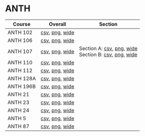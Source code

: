 # ANTH

| Course | Overall | Section |
| ------ | ------- | ------- |
| ANTH 102 | [csv](https://github.com/UCSD-Historical-Enrollment-Data/2023Winter/blob/main/overall/ANTH%20102.csv), [png](https://raw.githubusercontent.com/UCSD-Historical-Enrollment-Data/2023Winter/main/plot_overall/ANTH%20102.png), [wide](https://raw.githubusercontent.com/UCSD-Historical-Enrollment-Data/2023Winter/main/plot_overall_wide/ANTH%20102.png) |  |
| ANTH 106 | [csv](https://github.com/UCSD-Historical-Enrollment-Data/2023Winter/blob/main/overall/ANTH%20106.csv), [png](https://raw.githubusercontent.com/UCSD-Historical-Enrollment-Data/2023Winter/main/plot_overall/ANTH%20106.png), [wide](https://raw.githubusercontent.com/UCSD-Historical-Enrollment-Data/2023Winter/main/plot_overall_wide/ANTH%20106.png) |  |
| ANTH 107 | [csv](https://github.com/UCSD-Historical-Enrollment-Data/2023Winter/blob/main/overall/ANTH%20107.csv), [png](https://raw.githubusercontent.com/UCSD-Historical-Enrollment-Data/2023Winter/main/plot_overall/ANTH%20107.png), [wide](https://raw.githubusercontent.com/UCSD-Historical-Enrollment-Data/2023Winter/main/plot_overall_wide/ANTH%20107.png) | Section A: [csv](https://github.com/UCSD-Historical-Enrollment-Data/2023Winter/blob/main/section/ANTH%20107_A.csv), [png](https://raw.githubusercontent.com/UCSD-Historical-Enrollment-Data/2023Winter/main/plot_section/ANTH%20107_A.png), [wide](https://raw.githubusercontent.com/UCSD-Historical-Enrollment-Data/2023Winter/main/plot_section_wide/ANTH%20107_A.png)<br>Section B: [csv](https://github.com/UCSD-Historical-Enrollment-Data/2023Winter/blob/main/section/ANTH%20107_B.csv), [png](https://raw.githubusercontent.com/UCSD-Historical-Enrollment-Data/2023Winter/main/plot_section/ANTH%20107_B.png), [wide](https://raw.githubusercontent.com/UCSD-Historical-Enrollment-Data/2023Winter/main/plot_section_wide/ANTH%20107_B.png) |
| ANTH 110 | [csv](https://github.com/UCSD-Historical-Enrollment-Data/2023Winter/blob/main/overall/ANTH%20110.csv), [png](https://raw.githubusercontent.com/UCSD-Historical-Enrollment-Data/2023Winter/main/plot_overall/ANTH%20110.png), [wide](https://raw.githubusercontent.com/UCSD-Historical-Enrollment-Data/2023Winter/main/plot_overall_wide/ANTH%20110.png) |  |
| ANTH 112 | [csv](https://github.com/UCSD-Historical-Enrollment-Data/2023Winter/blob/main/overall/ANTH%20112.csv), [png](https://raw.githubusercontent.com/UCSD-Historical-Enrollment-Data/2023Winter/main/plot_overall/ANTH%20112.png), [wide](https://raw.githubusercontent.com/UCSD-Historical-Enrollment-Data/2023Winter/main/plot_overall_wide/ANTH%20112.png) |  |
| ANTH 128A | [csv](https://github.com/UCSD-Historical-Enrollment-Data/2023Winter/blob/main/overall/ANTH%20128A.csv), [png](https://raw.githubusercontent.com/UCSD-Historical-Enrollment-Data/2023Winter/main/plot_overall/ANTH%20128A.png), [wide](https://raw.githubusercontent.com/UCSD-Historical-Enrollment-Data/2023Winter/main/plot_overall_wide/ANTH%20128A.png) |  |
| ANTH 196B | [csv](https://github.com/UCSD-Historical-Enrollment-Data/2023Winter/blob/main/overall/ANTH%20196B.csv), [png](https://raw.githubusercontent.com/UCSD-Historical-Enrollment-Data/2023Winter/main/plot_overall/ANTH%20196B.png), [wide](https://raw.githubusercontent.com/UCSD-Historical-Enrollment-Data/2023Winter/main/plot_overall_wide/ANTH%20196B.png) |  |
| ANTH 21 | [csv](https://github.com/UCSD-Historical-Enrollment-Data/2023Winter/blob/main/overall/ANTH%2021.csv), [png](https://raw.githubusercontent.com/UCSD-Historical-Enrollment-Data/2023Winter/main/plot_overall/ANTH%2021.png), [wide](https://raw.githubusercontent.com/UCSD-Historical-Enrollment-Data/2023Winter/main/plot_overall_wide/ANTH%2021.png) |  |
| ANTH 23 | [csv](https://github.com/UCSD-Historical-Enrollment-Data/2023Winter/blob/main/overall/ANTH%2023.csv), [png](https://raw.githubusercontent.com/UCSD-Historical-Enrollment-Data/2023Winter/main/plot_overall/ANTH%2023.png), [wide](https://raw.githubusercontent.com/UCSD-Historical-Enrollment-Data/2023Winter/main/plot_overall_wide/ANTH%2023.png) |  |
| ANTH 24 | [csv](https://github.com/UCSD-Historical-Enrollment-Data/2023Winter/blob/main/overall/ANTH%2024.csv), [png](https://raw.githubusercontent.com/UCSD-Historical-Enrollment-Data/2023Winter/main/plot_overall/ANTH%2024.png), [wide](https://raw.githubusercontent.com/UCSD-Historical-Enrollment-Data/2023Winter/main/plot_overall_wide/ANTH%2024.png) |  |
| ANTH 5 | [csv](https://github.com/UCSD-Historical-Enrollment-Data/2023Winter/blob/main/overall/ANTH%205.csv), [png](https://raw.githubusercontent.com/UCSD-Historical-Enrollment-Data/2023Winter/main/plot_overall/ANTH%205.png), [wide](https://raw.githubusercontent.com/UCSD-Historical-Enrollment-Data/2023Winter/main/plot_overall_wide/ANTH%205.png) |  |
| ANTH 87 | [csv](https://github.com/UCSD-Historical-Enrollment-Data/2023Winter/blob/main/overall/ANTH%2087.csv), [png](https://raw.githubusercontent.com/UCSD-Historical-Enrollment-Data/2023Winter/main/plot_overall/ANTH%2087.png), [wide](https://raw.githubusercontent.com/UCSD-Historical-Enrollment-Data/2023Winter/main/plot_overall_wide/ANTH%2087.png) |  |
